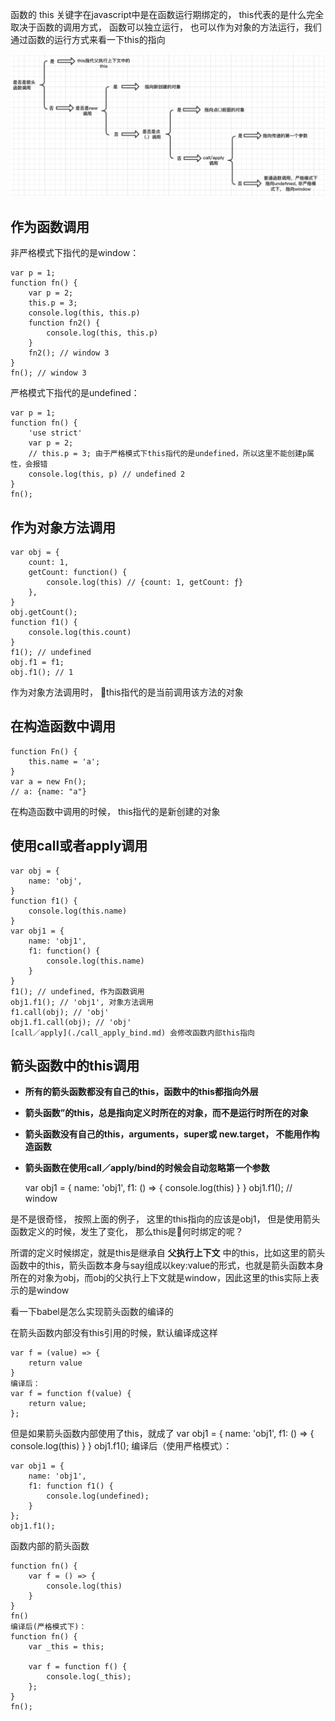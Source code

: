 函数的 this 关键字在javascript中是在函数运行期绑定的， this代表的是什么完全取决于函数的调用方式， 函数可以独立运行， 也可以作为对象的方法运行，我们通过函数的运行方式来看一下this的指向

<img src="../img/this.png">

## 作为函数调用
非严格模式下指代的是window：

    var p = 1;
    function fn() {
        var p = 2;
        this.p = 3;
        console.log(this, this.p) 
        function fn2() {
            console.log(this, this.p)
        }
        fn2(); // window 3
    }
    fn(); // window 3
严格模式下指代的是undefined：

    var p = 1;
    function fn() {
        'use strict'
        var p = 2;
        // this.p = 3; 由于严格模式下this指代的是undefined，所以这里不能创建p属性，会报错
        console.log(this, p) // undefined 2 
    }
    fn();
## 作为对象方法调用

    var obj = {
        count: 1,
        getCount: function() {
            console.log(this) // {count: 1, getCount: ƒ}
        },
    }
    obj.getCount();
    function f1() {
        console.log(this.count)
    }
    f1(); // undefined
    obj.f1 = f1;
    obj.f1(); // 1
作为对象方法调用时， this指代的是当前调用该方法的对象

## 在构造函数中调用

    function Fn() {
        this.name = 'a';
    }
    var a = new Fn();
    // a: {name: "a"}
在构造函数中调用的时候， this指代的是新创建的对象

## 使用call或者apply调用

    var obj = {
        name: 'obj',
    }
    function f1() {
        console.log(this.name)
    }
    var obj1 = {
        name: 'obj1',
        f1: function() {
            console.log(this.name)
        }
    }
    f1(); // undefined, 作为函数调用
    obj1.f1(); // 'obj1', 对象方法调用
    f1.call(obj); // 'obj'
    obj1.f1.call(obj); // 'obj'
    [call／apply](./call_apply_bind.md) 会修改函数内部this指向

## 箭头函数中的this调用
- **所有的箭头函数都没有自己的this，函数中的this都指向外层**
- **箭头函数”的this，总是指向定义时所在的对象，而不是运行时所在的对象**
- **箭头函数没有自己的this，arguments，super或 new.target， 不能用作构造函数**
- **箭头函数在使用call／apply/bind的时候会自动忽略第一个参数**


    var obj1 = {
        name: 'obj1',
        f1: () => {
            console.log(this) 
        }
    }
    obj1.f1(); // window
    
是不是很奇怪， 按照上面的例子， 这里的this指向的应该是obj1， 但是使用箭头函数定义的时候，发生了变化， 那么this是何时绑定的呢？

所谓的定义时候绑定，就是this是继承自 **父执行上下文** 中的this，比如这里的箭头函数中的this，箭头函数本身与say组成以key:value的形式，也就是箭头函数本身所在的对象为obj，而obj的父执行上下文就是window，因此这里的this实际上表示的是window

看一下babel是怎么实现箭头函数的编译的

在箭头函数内部没有this引用的时候，默认编译成这样

    var f = (value) => {
        return value
    }
    编译后：
    var f = function f(value) {
        return value;
    };
但是如果箭头函数内部使用了this，就成了
    var obj1 = {
        name: 'obj1',
        f1: () => {
            console.log(this) 
        }
    }
    obj1.f1();
    编译后（使用严格模式）：

    var obj1 = {
        name: 'obj1',
        f1: function f1() {
            console.log(undefined);
        }
    };
    obj1.f1();

函数内部的箭头函数

    function fn() {
        var f = () => {
            console.log(this)
        }
    }
    fn()
    编译后(严格模式下)：
    function fn() {
        var _this = this;

        var f = function f() {
            console.log(_this);
        };
    }
    fn();


